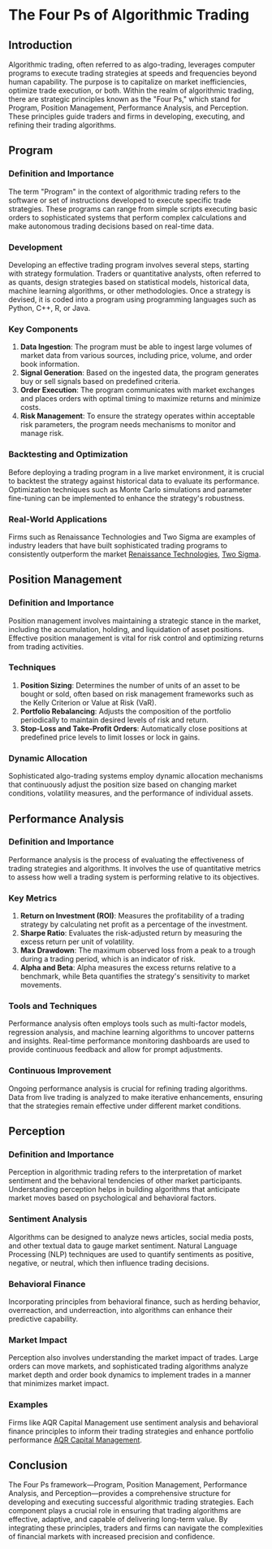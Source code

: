 # The Four Ps of Algorithmic Trading

## Introduction
Algorithmic trading, often referred to as algo-trading, leverages computer programs to execute trading strategies at speeds and frequencies beyond human capability. The purpose is to capitalize on market inefficiencies, optimize trade execution, or both. Within the realm of algorithmic trading, there are strategic principles known as the "Four Ps," which stand for Program, Position Management, Performance Analysis, and Perception. These principles guide traders and firms in developing, executing, and refining their trading algorithms.

## Program

### Definition and Importance
The term "Program" in the context of algorithmic trading refers to the software or set of instructions developed to execute specific trade strategies. These programs can range from simple scripts executing basic orders to sophisticated systems that perform complex calculations and make autonomous trading decisions based on real-time data.

### Development
Developing an effective trading program involves several steps, starting with strategy formulation. Traders or quantitative analysts, often referred to as quants, design strategies based on statistical models, historical data, machine learning algorithms, or other methodologies. Once a strategy is devised, it is coded into a program using programming languages such as Python, C++, R, or Java.

### Key Components
1. **Data Ingestion**: The program must be able to ingest large volumes of market data from various sources, including price, volume, and order book information.
2. **Signal Generation**: Based on the ingested data, the program generates buy or sell signals based on predefined criteria.
3. **Order Execution**: The program communicates with market exchanges and places orders with optimal timing to maximize returns and minimize costs.
4. **Risk Management**: To ensure the strategy operates within acceptable risk parameters, the program needs mechanisms to monitor and manage risk.

### Backtesting and Optimization
Before deploying a trading program in a live market environment, it is crucial to backtest the strategy against historical data to evaluate its performance. Optimization techniques such as Monte Carlo simulations and parameter fine-tuning can be implemented to enhance the strategy's robustness.

### Real-World Applications
Firms such as Renaissance Technologies and Two Sigma are examples of industry leaders that have built sophisticated trading programs to consistently outperform the market [Renaissance Technologies](https://www.rentech.com/), [Two Sigma](https://www.twosigma.com/).

## Position Management

### Definition and Importance
Position management involves maintaining a strategic stance in the market, including the accumulation, holding, and liquidation of asset positions. Effective position management is vital for risk control and optimizing returns from trading activities.

### Techniques
1. **Position Sizing**: Determines the number of units of an asset to be bought or sold, often based on risk management frameworks such as the Kelly Criterion or Value at Risk (VaR).
2. **Portfolio Rebalancing**: Adjusts the composition of the portfolio periodically to maintain desired levels of risk and return. 
3. **Stop-Loss and Take-Profit Orders**: Automatically close positions at predefined price levels to limit losses or lock in gains.

### Dynamic Allocation
Sophisticated algo-trading systems employ dynamic allocation mechanisms that continuously adjust the position size based on changing market conditions, volatility measures, and the performance of individual assets.

## Performance Analysis

### Definition and Importance
Performance analysis is the process of evaluating the effectiveness of trading strategies and algorithms. It involves the use of quantitative metrics to assess how well a trading system is performing relative to its objectives.

### Key Metrics
1. **Return on Investment (ROI)**: Measures the profitability of a trading strategy by calculating net profit as a percentage of the investment.
2. **Sharpe Ratio**: Evaluates the risk-adjusted return by measuring the excess return per unit of volatility.
3. **Max Drawdown**: The maximum observed loss from a peak to a trough during a trading period, which is an indicator of risk.
4. **Alpha and Beta**: Alpha measures the excess returns relative to a benchmark, while Beta quantifies the strategy's sensitivity to market movements.

### Tools and Techniques
Performance analysis often employs tools such as multi-factor models, regression analysis, and machine learning algorithms to uncover patterns and insights. Real-time performance monitoring dashboards are used to provide continuous feedback and allow for prompt adjustments.

### Continuous Improvement
Ongoing performance analysis is crucial for refining trading algorithms. Data from live trading is analyzed to make iterative enhancements, ensuring that the strategies remain effective under different market conditions.

## Perception

### Definition and Importance
Perception in algorithmic trading refers to the interpretation of market sentiment and the behavioral tendencies of other market participants. Understanding perception helps in building algorithms that anticipate market moves based on psychological and behavioral factors.

### Sentiment Analysis
Algorithms can be designed to analyze news articles, social media posts, and other textual data to gauge market sentiment. Natural Language Processing (NLP) techniques are used to quantify sentiments as positive, negative, or neutral, which then influence trading decisions.

### Behavioral Finance
Incorporating principles from behavioral finance, such as herding behavior, overreaction, and underreaction, into algorithms can enhance their predictive capability.

### Market Impact
Perception also involves understanding the market impact of trades. Large orders can move markets, and sophisticated trading algorithms analyze market depth and order book dynamics to implement trades in a manner that minimizes market impact.

### Examples
Firms like AQR Capital Management use sentiment analysis and behavioral finance principles to inform their trading strategies and enhance portfolio performance [AQR Capital Management](https://www.aqr.com/).

## Conclusion
The Four Ps framework—Program, Position Management, Performance Analysis, and Perception—provides a comprehensive structure for developing and executing successful algorithmic trading strategies. Each component plays a crucial role in ensuring that trading algorithms are effective, adaptive, and capable of delivering long-term value. By integrating these principles, traders and firms can navigate the complexities of financial markets with increased precision and confidence.